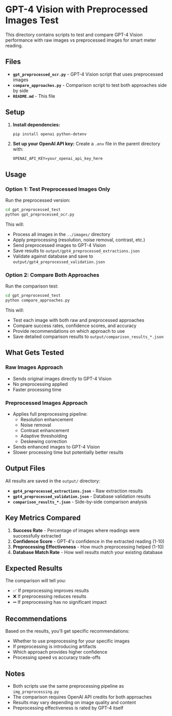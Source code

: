 # GPT-4 Vision with Preprocessed Images Test

This directory contains scripts to test and compare GPT-4 Vision performance with raw images vs preprocessed images for smart meter reading.

## Files

- **`gpt_preprocessed_ocr.py`** - GPT-4 Vision script that uses preprocessed images
- **`compare_approaches.py`** - Comparison script to test both approaches side by side
- **`README.md`** - This file

## Setup

1. **Install dependencies:**
   ```bash
   pip install openai python-dotenv
   ```

2. **Set up your OpenAI API key:**
   Create a `.env` file in the parent directory with:
   ```
   OPENAI_API_KEY=your_openai_api_key_here
   ```

## Usage

### Option 1: Test Preprocessed Images Only

Run the preprocessed version:
```bash
cd gpt_preprocessed_test
python gpt_preprocessed_ocr.py
```

This will:
- Process all images in the `../images/` directory
- Apply preprocessing (resolution, noise removal, contrast, etc.)
- Send preprocessed images to GPT-4 Vision
- Save results to `output/gpt4_preprocessed_extractions.json`
- Validate against database and save to `output/gpt4_preprocessed_validation.json`

### Option 2: Compare Both Approaches

Run the comparison test:
```bash
cd gpt_preprocessed_test
python compare_approaches.py
```

This will:
- Test each image with both raw and preprocessed approaches
- Compare success rates, confidence scores, and accuracy
- Provide recommendations on which approach to use
- Save detailed comparison results to `output/comparison_results_*.json`

## What Gets Tested

### Raw Images Approach
- Sends original images directly to GPT-4 Vision
- No preprocessing applied
- Faster processing time

### Preprocessed Images Approach
- Applies full preprocessing pipeline:
  - Resolution enhancement
  - Noise removal
  - Contrast enhancement
  - Adaptive thresholding
  - Deskewing correction
- Sends enhanced images to GPT-4 Vision
- Slower processing time but potentially better results

## Output Files

All results are saved in the `output/` directory:

- **`gpt4_preprocessed_extractions.json`** - Raw extraction results
- **`gpt4_preprocessed_validation.json`** - Database validation results
- **`comparison_results_*.json`** - Side-by-side comparison analysis

## Key Metrics Compared

1. **Success Rate** - Percentage of images where readings were successfully extracted
2. **Confidence Score** - GPT-4's confidence in the extracted reading (1-10)
3. **Preprocessing Effectiveness** - How much preprocessing helped (1-10)
4. **Database Match Rate** - How well results match your existing database

## Expected Results

The comparison will tell you:
- ✅ If preprocessing improves results
- ❌ If preprocessing reduces results  
- ➖ If preprocessing has no significant impact

## Recommendations

Based on the results, you'll get specific recommendations:
- Whether to use preprocessing for your specific images
- If preprocessing is introducing artifacts
- Which approach provides higher confidence
- Processing speed vs accuracy trade-offs

## Notes

- Both scripts use the same preprocessing pipeline as `img_preprocessing.py`
- The comparison requires OpenAI API credits for both approaches
- Results may vary depending on image quality and content
- Preprocessing effectiveness is rated by GPT-4 itself 